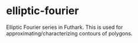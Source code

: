 # elliptic-fourier

Elliptic Fourier series in Futhark. This is used for
approximating/characterizing contours of polygons.
